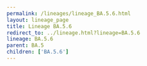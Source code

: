 ```yaml
---
permalink: /lineages/lineage_BA.5.6.html
layout: lineage_page
title: Lineage BA.5.6
redirect_to: ../lineage.html?lineage=BA.5.6
lineage: BA.5.6
parent: BA.5
children: ['BA.5.6']
---
```

